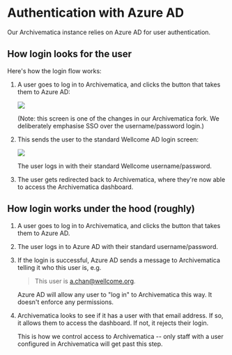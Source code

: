 # Authentication with Azure AD

Our Archivematica instance relies on Azure AD for user authentication.

## How login looks for the user

Here's how the login flow works:

1.  A user goes to log in to Archivematica, and clicks the button that takes them to Azure AD:

    ![](../../images/sso\_login\_screen.png)

    (Note: this screen is one of the changes in our Archivematica fork. We deliberately emphasise SSO over the username/password login.)
2.  This sends the user to the standard Wellcome AD login screen:

    ![](../../images/wellcome\_ad\_login.png)

    The user logs in with their standard Wellcome username/password.
3. The user gets redirected back to Archivematica, where they're now able to access the Archivematica dashboard.

## How login works under the hood (roughly)

1. A user goes to log in to Archivematica, and clicks the button that takes them to Azure AD.
2. The user logs in to Azure AD with their standard username/password.
3.  If the login is successful, Azure AD sends a message to Archivematica telling it who this user is, e.g.

    > This user is a.chan@wellcome.org.

    Azure AD will allow any user to "log in" to Archivematica this way. It doesn't enforce any permissions.
4.  Archivematica looks to see if it has a user with that email address. If so, it allows them to access the dashboard. If not, it rejects their login.

    This is how we control access to Archivematica -- only staff with a user configured in Archivematica will get past this step.
